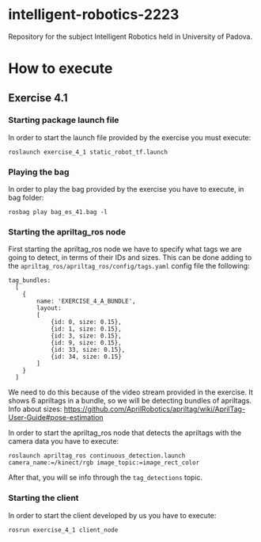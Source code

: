 # intelligent-robotics-2223
Repository for the subject Intelligent Robotics held in University of Padova.

# How to execute
## Exercise 4.1
### Starting package launch file
In order to start the launch file provided by the exercise you must execute:

``roslaunch exercise_4_1 static_robot_tf.launch``
### Playing the bag
In order to play the bag provided by the exercise you have to execute, in bag folder:

``rosbag play bag_es_41.bag -l``
### Starting the apriltag_ros node
First starting the apriltag_ros node we have to specify what tags we are going to detect, in terms of their IDs and sizes. This can be done adding to the ``apriltag_ros/apriltag_ros/config/tags.yaml`` config file the following:
```
tag_bundles:
  [
    {
        name: 'EXERCISE_4_A_BUNDLE',
        layout:
        [
            {id: 0, size: 0.15},
            {id: 1, size: 0.15},
            {id: 3, size: 0.15},
            {id: 9, size: 0.15},
            {id: 33, size: 0.15},
            {id: 34, size: 0.15}
        ]
    }
  ]
```
We need to do this because of the video stream provided in the exercise. It shows 6 apriltags in a bundle, so we will be detecting bundles of apriltags. Info about sizes: https://github.com/AprilRobotics/apriltag/wiki/AprilTag-User-Guide#pose-estimation

In order to start the apriltag_ros node that detects the apriltags with the camera data you have to execute:

```roslaunch apriltag_ros continuous_detection.launch camera_name:=/kinect/rgb image_topic:=image_rect_color```

After that, you will se info through the ``tag_detections`` topic.

### Starting the client
In order to start the client developed by us you have to execute:

``rosrun exercise_4_1 client_node``
